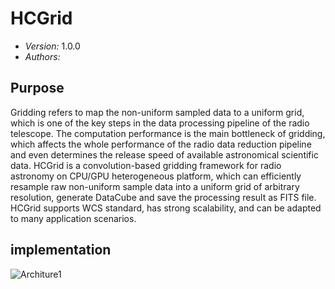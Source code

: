 # HCGrid
- *Version:* 1.0.0
- *Authors:*

## Purpose
Gridding refers to map the non-uniform sampled data to a uniform grid, which is one of the key steps in the data processing pipeline of the radio telescope. The computation performance is the main bottleneck of gridding, which affects the whole performance of the radio data reduction pipeline and even determines the release speed of available astronomical scientific data.
HCGrid is a convolution-based gridding framework for radio astronomy on CPU/GPU heterogeneous platform, which can efficiently resample raw non-uniform sample data into a uniform grid of arbitrary resolution, generate DataCube and save the processing result as FITS file. HCGrid supports WCS standard, has strong scalability, and can be adapted to many application scenarios.

## implementation

![Architure1](0A0711E4577B4D09BF9E3824A3520A49)